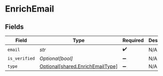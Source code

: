 # EnrichEmail


## Fields

| Field                                                                      | Type                                                                       | Required                                                                   | Description                                                                |
| -------------------------------------------------------------------------- | -------------------------------------------------------------------------- | -------------------------------------------------------------------------- | -------------------------------------------------------------------------- |
| `email`                                                                    | *str*                                                                      | :heavy_check_mark:                                                         | N/A                                                                        |
| `is_verified`                                                              | *Optional[bool]*                                                           | :heavy_minus_sign:                                                         | N/A                                                                        |
| `type`                                                                     | [Optional[shared.EnrichEmailType]](../../models/shared/enrichemailtype.md) | :heavy_minus_sign:                                                         | N/A                                                                        |